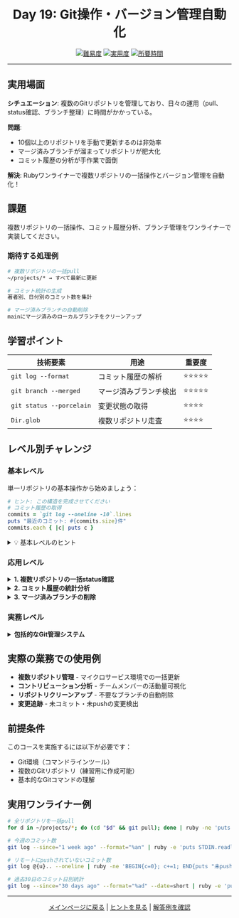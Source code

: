 <div align="center">

# Day 19: Git操作・バージョン管理自動化

[![難易度](https://img.shields.io/badge/難易度-中級-orange?style=flat-square)](#)
[![実用度](https://img.shields.io/badge/実用度-⭐⭐⭐⭐⭐-yellow?style=flat-square)](#)
[![所要時間](https://img.shields.io/badge/所要時間-40分-blue?style=flat-square)](#)

</div>

---

## 実用場面

**シチュエーション**: 複数のGitリポジトリを管理しており、日々の運用（pull、status確認、ブランチ整理）に時間がかかっている。

**問題**:
- 10個以上のリポジトリを手動で更新するのは非効率
- マージ済みブランチが溜まってリポジトリが肥大化
- コミット履歴の分析が手作業で面倒

**解決**: Rubyワンライナーで複数リポジトリの一括操作とバージョン管理を自動化！

## 課題

複数リポジトリの一括操作、コミット履歴分析、ブランチ管理をワンライナーで実装してください。

### 期待する処理例
```bash
# 複数リポジトリの一括pull
~/projects/* → すべて最新に更新

# コミット統計の生成
著者別、日付別のコミット数を集計

# マージ済みブランチの自動削除
mainにマージ済みのローカルブランチをクリーンアップ
```

## 学習ポイント

| 技術要素 | 用途 | 重要度 |
|----------|------|--------|
| `git log --format` | コミット履歴の解析 | ⭐⭐⭐⭐⭐ |
| `git branch --merged` | マージ済みブランチ検出 | ⭐⭐⭐⭐⭐ |
| `git status --porcelain` | 変更状態の取得 | ⭐⭐⭐⭐ |
| `Dir.glob` | 複数リポジトリ走査 | ⭐⭐⭐⭐ |

## レベル別チャレンジ

### 基本レベル
単一リポジトリの基本操作から始めましょう：

```ruby
# ヒント: この構造を完成させてください
# コミット履歴の取得
commits = `git log --oneline -10`.lines
puts "最近のコミット: #{commits.size}件"
commits.each { |c| puts c }
```

<details>
<summary>💡 基本レベルのヒント</summary>

- `git log --format="%h %an %s"` でカスタムフォーマット
- `git branch` でブランチ一覧
- `git status --short` で変更ファイル確認

</details>

### 応用レベル

<details>
<summary><strong>1. 複数リポジトリの一括status確認</strong></summary>

```ruby
# ~/projects配下の全リポジトリの状態確認
Dir.glob("#{ENV['HOME']}/projects/*").each do |repo|
  next unless Dir.exist?("#{repo}/.git")

  Dir.chdir(repo) do
    status = `git status --porcelain`
    branch = `git rev-parse --abbrev-ref HEAD`.chomp

    if status.empty?
      puts "✅ #{File.basename(repo)} (#{branch}): クリーン"
    else
      puts "⚠️  #{File.basename(repo)} (#{branch}): #{status.lines.size}個の変更"
    end
  end
end
```

</details>

<details>
<summary><strong>2. コミット履歴の統計分析</strong></summary>

```ruby
# 著者別コミット数
author_stats = `git log --format="%an"`.lines
  .map(&:chomp)
  .tally
  .sort_by { |_, count| -count }

puts "著者別コミット数:"
author_stats.first(5).each do |author, count|
  puts "  #{author}: #{count}件"
end
```

</details>

<details>
<summary><strong>3. マージ済みブランチの削除</strong></summary>

```ruby
# mainにマージ済みのローカルブランチを削除
merged_branches = `git branch --merged main`.lines
  .map(&:chomp)
  .map(&:strip)
  .reject { |b| b =~ /^\*|^main$|^master$/ }

if merged_branches.any?
  puts "マージ済みブランチ: #{merged_branches.join(', ')}"
  merged_branches.each { |branch| system("git branch -d #{branch}") }
else
  puts "削除可能なブランチはありません"
end
```

</details>

### 実務レベル

<details>
<summary><strong>包括的なGit管理システム</strong></summary>

複数リポジトリの状態監視、コミット統計、ブランチ管理、未pushコミット検出を統合したシステムを1行で実装。

</details>

## 実際の業務での使用例

- **複数リポジトリ管理** - マイクロサービス環境での一括更新
- **コントリビューション分析** - チームメンバーの活動量可視化
- **リポジトリクリーンアップ** - 不要なブランチの自動削除
- **変更追跡** - 未コミット・未pushの変更検出

## 前提条件

このコースを実施するには以下が必要です：

- Git環境（コマンドラインツール）
- 複数のGitリポジトリ（練習用に作成可能）
- 基本的なGitコマンドの理解

## 実用ワンライナー例

```bash
# 全リポジトリを一括pull
for d in ~/projects/*; do (cd "$d" && git pull); done | ruby -ne 'puts $_'

# 今週のコミット数
git log --since="1 week ago" --format="%an" | ruby -e 'puts STDIN.readlines.tally'

# リモートにpushされていないコミット数
git log @{u}.. --oneline | ruby -ne 'BEGIN{c=0}; c+=1; END{puts "未push: #{c}件"}'

# 過去30日のコミット日別統計
git log --since="30 days ago" --format="%ad" --date=short | ruby -e 'puts STDIN.readlines.map(&:chomp).tally.sort'
```

---

<div align="center">

[メインページに戻る](../../../README.md) | [ヒントを見る](hints.md) | [解答例を確認](solution.rb)

</div>
